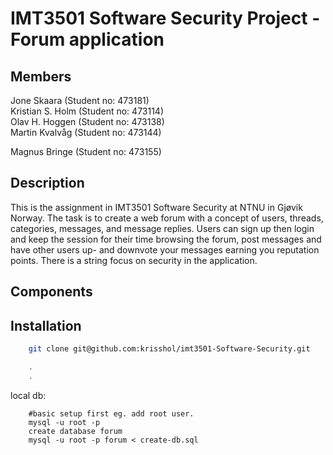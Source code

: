 # IMT3501 Software Security Project - Forum application

## Members
Jone Skaara (Student no: 473181)  
Kristian S. Holm (Student no: 473114)  
Olav H. Hoggen (Student no: 473138)  
Martin Kvalvåg (Student no: 473144) 

Magnus Bringe (Student no: 473155)

## Description
This is the assignment in IMT3501 Software Security at NTNU in Gjøvik Norway. The task is to create a web forum with a concept of users, threads, categories, messages, and message replies.
Users can sign up then login and keep the session for their time browsing the forum, post messages and have other users up- and downvote your messages earning you reputation points. 
There is a string focus on security in the application.

## Components 

## Installation
```bash
	git clone git@github.com:krisshol/imt3501-Software-Security.git

	.
	.

```

local db:
```
    #basic setup first eg. add root user.
    mysql -u root -p
    create database forum	
    mysql -u root -p forum < create-db.sql 
```
